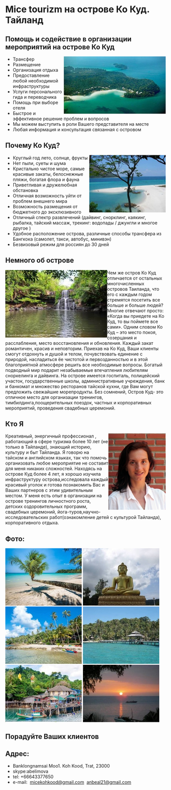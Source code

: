 # Mice tourizm на острове Ко Куд. Тайланд

## Помощь и содействие в организации мероприятий на острове Ко Куд

<img align="right" src="pics/koh_kood_7.jpg"/>

* Трансфер
* Размещение
* Организация отдыха
* Предоставление любой необходимой инфраструктуры
* Услуги персонального гида и переводчика
* Помощь при выборе отеля
* Быстрое и эффективное решение проблем и вопросов
* Мы можем выступить в роли Вашего представителя на месте
* Любая информация и консультация связанная с островом

## Почему Ко Куд?

<img align="right" src="pics/kode.jpg"/>

* Круглый год лето, солнце, фрукты
* Нет пыли, суеты и шума
* Кристально чистое море, самые красивые закаты, белоснежные пляжи, богатая флора и фауна
* Приветливая и дружелюбная обстановка
* Отличная возможность уйти от проблем внешнего мира
* Возможность размещения от бюджетного до эксклюзивного
* Отличный спектр развлечений (дайвинг, снорклинг, каякинг, рыбалка, тайский массаж, трекинг: водопады / джунгли и многое другое )
* Удобное расположение острова, различные способы трансфера из Бангкока (самолет, такси, автобус, минивэн)
* Безвизовый режим для россиян до 30 дней

## Немного об острове

<img align="left" src="pics/koh_kood_6.jpg"/>
Чем же остров Ко Куд отличается от остальных
многочисленных  островов Таиланда, что
его с каждым  годом стремятся посетить
все больше и больше людей? Многие
отвечают просто: «Когда  вы приедете на
Ко Куд, то вы поймете все сами». Одним
словом Ко Куд – это место покоя, 
созерцания и расслабления, место
восстановления и обновления. Каждый
закат романтичен, красив и неповторим.
Приехав на Ко Куд, Ваши клиенты смогут
отдохнуть и душой и телом,
почувствовать единение с природой,
насладиться ёе чистотой и
первозданностью и в этой благоприятной атмосфере 
решить все необходимые вопросы. Богатый подводный мир
подарит незабываемые впечатления
любителям сноркелинга и дайвинга. На 
острове имеется госпиталь, полицейский
участок, государственные школы,
административные учреждения, банк и
банкомат и множество ресторанов
тайской кухни, где Вам могут предложить
свежайшие морепродукты. Без сомнений,
Остров Куд- это отличное место для
организации тренингов,
тимбилдинга,поощерительных поездок,
частных и корпоративных мероприятий,
проведения свадебных церемоний.


## Кто Я

<img align="right" src="pics/anna-belimova.small.jpg"/>
Креативный, энергичный профессионал , 
работающий в сфере туризма более 10 лет
(не только в Тайланде),
знающий историю, культуру и  быт Тайланда.
Я говорю на  тайском и
английском языках, так что помочь 
организовать любое мероприятие не
составит для меня никаких сложностей.  Находясь
на острове Куд более 4 лет, я хорошо изучила 
инфраструктуру острова,исследовала каждый
красивый уголок и готова познакомить
Вас и Ваших партнеров с этим удивительным
местом. У меня есть опыт в
организации на острове тренингов
личностного роста, детских
оздоровительных программ, свадебных
церемоний,
йога-туров,научно-исследовательских
работ(ознакомление детей с культурой
Тайланда), корпоративного отдыха.

## Фото:

![kohkood](pics/kopa.jpg)
![kohkood](pics/kobu.jpg)
![kohkood](pics/koka1.jpg)
![kohkood](pics/kobe.jpg)
![kohkood](pics/kord.jpg)
![kohkood](pics/kosn.jpg)

## Порадуйте Ваших клиентов

## Адрес:

* Banklongnamsai Moo1. Koh Kood, Trat, 23000
* skype:abelimova
* tel: +66643377650
* e-mail:
  micekohkood@gmail.com
  anbeal21@gmail.com
